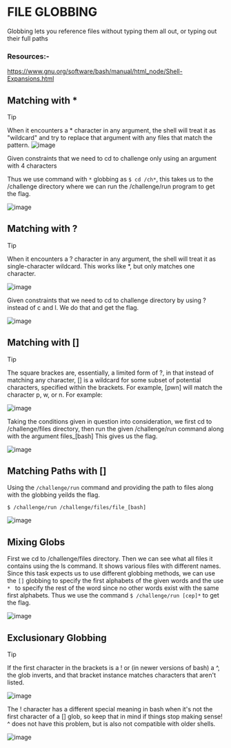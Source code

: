 # FILE GLOBBING

Globbing lets you reference files without typing them all out, or typing out their full paths

### Resources:-

https://www.gnu.org/software/bash/manual/html_node/Shell-Expansions.html

## Matching with *

> [!TIP]
> When it encounters a * character in any argument, the shell will treat it as "wildcard" and try to replace that argument with any files that match the pattern.
>![image](https://github.com/user-attachments/assets/667ab815-16f8-4874-a8e1-a294581c5d4d)

Given constraints that we need to cd to challenge only using an argument with 4 characters

Thus we use command with `*` globbing as `$ cd /ch*`, this takes us to the /challenge directory where we can run the /challenge/run program to get the flag.

![image](https://github.com/user-attachments/assets/1a0e24f7-0134-43c6-8cbb-553ab6efea34)

## Matching with ?

> [!TIP]
> When it encounters a ? character in any argument, the shell will treat it as single-character wildcard. This works like *, but only matches one character.
>
> ![image](https://github.com/user-attachments/assets/5704f084-674e-4266-bedd-0a075a72070b)

Given constraints that we need to cd to challenge directory by using ? instead of c and l. We do that and get the flag.

![image](https://github.com/user-attachments/assets/2ac79a85-8ff4-4fd5-b529-651ca50e4892)

## Matching with []

> [!TIP]
> The square brackes are, essentially, a limited form of ?, in that instead of matching any character, [] is a wildcard for some subset of potential characters, specified within the brackets. For example, [pwn] will match the character p, w, or n. For example:
>
> ![image](https://github.com/user-attachments/assets/c073b49c-522f-40a8-9aa6-a0bd796c11c4)

Taking the conditions given in question into consideration, we first cd to /challenge/files directory, then run the given /challenge/run command along with the argument files_[bash]
This gives us the flag.

![image](https://github.com/user-attachments/assets/1ef78686-931f-4139-a7f1-f9c630236908)

## Matching Paths with []

Using the `/challenge/run` command and providing the path to files along with the globbing yeilds the flag.

`$ /challenge/run /challenge/files/file_[bash]`

![image](https://github.com/user-attachments/assets/0e9cfd1f-07ae-4d6e-aa35-cd543f27b929)

## Mixing Globs

First we cd to /challenge/files directory. Then we can see what all files it contains using the ls command. It shows various files with different names. Since this task expects us to use different globbing methods, we can use the `[]` globbing to specify the first alphabets of the given words and the use `* ` to specify the rest of the word since no other words exist with the same first alphabets. Thus we use the command `$ /challenge/run [cep]*`  to get the flag.

![image](https://github.com/user-attachments/assets/ba2814c7-6e42-42cd-a391-90117a67faf0)

## Exclusionary Globbing

> [!TIP]
> If the first character in the brackets is a ! or (in newer versions of bash) a ^, the glob inverts, and that bracket instance matches characters that aren't listed.
>
> ![image](https://github.com/user-attachments/assets/13fc5b42-b316-48e9-bccf-73447421fb76)
>
> The ! character has a different special meaning in bash when it's not the first character of a [] glob, so keep that in mind if things stop making sense! ^ does not have this problem, but is also not compatible with older shells.



![image](https://github.com/user-attachments/assets/1a567069-3ca1-456f-8669-5908965ebe7c)



